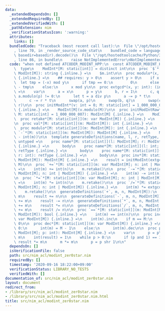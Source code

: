 ```yaml
---
data:
  _extendedDependsOn: []
  _extendedRequiredBy: []
  _extendedVerifiedWith: []
  _pathExtension: nim
  _verificationStatusIcon: ':warning:'
  attributes:
    links: []
  bundledCode: "Traceback (most recent call last):\n  File \"/opt/hostedtoolcache/Python/3.8.5/x64/lib/python3.8/site-packages/onlinejudge_verify/documentation/build.py\"\
    , line 70, in _render_source_code_stat\n    bundled_code = language.bundle(stat.path,\
    \ basedir=basedir).decode()\n  File \"/opt/hostedtoolcache/Python/3.8.5/x64/lib/python3.8/site-packages/onlinejudge_verify/languages/nim.py\"\
    , line 86, in bundle\n    raise NotImplementedError\nNotImplementedError\n"
  code: "when not defined ATCODER_MODINT_HPP:\n  const ATCODER_MODINT_HPP* = 1\n\n\
    \  type\n    ModInt*[M: static[int]] = distinct int\n\n  proc `$`*[M: static[int]](m:\
    \ ModInt[M]): string {.inline.} =\n    $m.int\n\n  proc modulo*(x, y: int): int\
    \ {.inline.} =\n    ## requires: y > 0\n    assert y > 0\n    if x < 0:\n    \
    \  let tmp = (-x) mod y\n      if tmp == 0:\n        0\n      else:\n        y\
    \ - tmp\n    else:\n      x mod y\n\n  proc extgcd*(x, y: int): (int, int) {.inline.}\
    \ =\n    var\n      a = x\n      p = y\n      b, r = 1\n      c, q = 0\n    while\
    \ a.modulo(p) != 0:\n      let t = a div p\n      a -= p * t\n      b -= q * t\n\
    \      c -= r * t\n      swap(a, p)\n      swap(b, q)\n      swap(c, r)\n    (q,\
    \ r)\n\n  proc initModInt*(v: int = 0; M: static[int] = 1_000_000_007): ModInt[M]\
    \ {.inline.} =\n    ModInt[M](v.modulo(M))\n\n  proc initModIntRaw*(v: int = 0;\
    \ M: static[int] = 1_000_000_007): ModInt[M] {.inline.} =\n    ModInt[M](v)\n\n\
    \  proc retake*[M: static[int]](m: var ModInt[M]) {.inline.} =\n    int(m) = int(m).modulo(M)\n\
    \n  proc val*[M: static[int]](m: ModInt[M]): int {.inline.} =\n    int(m)\n\n\
    \  proc modulo*[M: static[int]](m: ModInt[M]): int {.inline.} =\n    M\n\n  proc\
    \ `-`*[M: static[int]](m: ModInt[M]): ModInt[M] {.inline.} =\n    ModInt[M](M\
    \ - int(m))\n\n  template generateDefinitions(name, l, r, retType, body: untyped):\
    \ untyped =\n    proc name*[M: static[int]](l: ModInt[M]; r: ModInt[M]): retType\
    \ {.inline.} =\n      body\n    proc name*[M: static[int]](l: int; r: ModInt[M]):\
    \ retType {.inline.} =\n      body\n    proc name*[M: static[int]](l: ModInt[M];\
    \ r: int): retType {.inline.} =\n      body\n\n  proc inv*[M: static[int]](m:\
    \ ModInt[M]): ModInt[M] {.inline.} =\n    result = initModInt(extgcd(M, int(m))[1],\
    \ M)\n\n  proc `+=`*[M: static[int]](m: var ModInt[M]; n: int | ModInt[M]) {.inline.}\
    \ =\n    int(m) += int(n)\n    m.retake()\n\n  proc `-=`*[M: static[int]](m: var\
    \ ModInt[M]; n: int | ModInt[M]) {.inline.} =\n    int(m) -= int(n)\n    m.retake()\n\
    \n  proc `*=`*[M: static[int]](m: var ModInt[M]; n: int | ModInt[M]) {.inline.}\
    \ =\n    int(m) *= int(n)\n    m.retake()\n\n  proc `/=`*[M: static[int]](m: var\
    \ ModInt[M]; n: int | ModInt[M]) {.inline.} =\n    int(m) *= extgcd(M, int(n).modulo(M))[1].modulo(M)\n\
    \    m.retake()\n\n  generateDefinitions(`+`, m, n, ModInt[M]):\n    result +=\
    \ m\n    result += n\n\n  generateDefinitions(`-`, m, n, ModInt[M]):\n    result\
    \ += m\n    result -= n\n\n  generateDefinitions(`*`, m, n, ModInt[M]):\n    result\
    \ += m\n    result *= n\n\n  generateDefinitions(`/`, m, n, ModInt[M]):\n    result\
    \ += m\n    result /= n\n\n  proc `==`*[M: static[int]](m: ModInt[M]; n: int |\
    \ ModInt[M]): bool {.inline.} =\n    int(m) == int(n)\n\n  proc inc*[M: static[int]](m:\
    \ var ModInt[M]) {.inline.} =\n    int(m).inc\n    if m == M:\n      int(m) =\
    \ 0\n\n  proc dec*[M: static[int]](m: var ModInt[M]) {.inline.} =\n    if m ==\
    \ 0:\n      int(m) = M - 1\n    else:\n      int(m).dec\n\n  proc pow*[M: static[int]](m:\
    \ ModInt[M]; p: int): ModInt[M] {.inline.} =\n    var\n      p = p\n      m =\
    \ m\n    int(result) = 1\n    while p > 0:\n      if (p and 1) == 1:\n       \
    \ result *= m\n      m *= m\n      p = p shr 1\n\n"
  dependsOn: []
  isVerificationFile: false
  path: src/nim_acl/modint_zer0star.nim
  requiredBy: []
  timestamp: '2020-09-16 18:22:00+09:00'
  verificationStatus: LIBRARY_NO_TESTS
  verifiedWith: []
documentation_of: src/nim_acl/modint_zer0star.nim
layout: document
redirect_from:
- /library/src/nim_acl/modint_zer0star.nim
- /library/src/nim_acl/modint_zer0star.nim.html
title: src/nim_acl/modint_zer0star.nim
---
```


